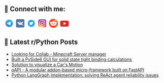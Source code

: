 ## 🔎 Connect with me:
[<img src="https://github.com/bullbesh/bullbesh/blob/main/images/Telegram.png" width="32" height="32" />](https://t.me/bullbesh)
[<img src="https://github.com/bullbesh/bullbesh/blob/main/images/VK.png" width="32" height="32" />](https://vk.com/bullbesh)
[<img src="https://github.com/bullbesh/bullbesh/blob/main/images/Twitter.png" width="32" height="32" />](https://twitter.com/bullbesh1)
[<img src="https://github.com/bullbesh/bullbesh/blob/main/images/Instagram.png" width="32" height="32" />](https://www.instagram.com/bullbesh)
[<img src="https://github.com/bullbesh/bullbesh/blob/main/images/Reddit.png" width="32" height="32" />](https://www.reddit.com/user/bullbesh)
[<img src="https://github.com/bullbesh/bullbesh/blob/main/images/YouTube.png" width="32" height="32" />](https://www.youtube.com/channel/UCtfjRs6uzgq5mfm8S06WTcg)

## 📕 Latest r/Python Posts
<!-- BLOG-POST-LIST:START -->
- [Looking for Collab - Minecraft Server manager](https://www.reddit.com/r/Python/comments/1lj9znz/looking_for_collab_minecraft_server_manager/)
- [Built a PySide6 GUI for solid state tight binding calculations](https://www.reddit.com/r/Python/comments/1lj8r6w/built_a_pyside6_gui_for_solid_state_tight_binding/)
- [Solution to visualize a Car&#39;s Motion](https://www.reddit.com/r/Python/comments/1lj7dg4/solution_to_visualize_a_cars_motion/)
- [pAPI - A modular addon-based micro-framework built on FastAPI](https://www.reddit.com/r/Python/comments/1lj55cw/papi_a_modular_addonbased_microframework_built_on/)
- [Python LangGraph implementation: solving ReAct agent reliability issues](https://www.reddit.com/r/Python/comments/1lj4pvk/python_langgraph_implementation_solving_react/)
<!-- BLOG-POST-LIST:END -->
